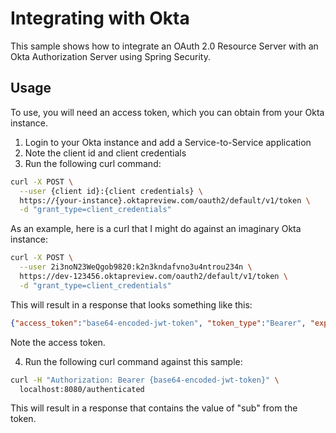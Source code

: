 Integrating with Okta
=====================

This sample shows how to integrate an OAuth 2.0 Resource Server with an Okta Authorization Server using Spring Security.

Usage
-----

To use, you will need an access token, which you can obtain from your Okta instance.

1. Login to your Okta instance and add a Service-to-Service application
2. Note the client id and client credentials
3. Run the following curl command:

```bash
curl -X POST \
  --user {client id}:{client credentials} \
  https://{your-instance}.oktapreview.com/oauth2/default/v1/token \
  -d "grant_type=client_credentials"
```

As an example, here is a curl that I might do against an imaginary Okta instance:

```bash
curl -X POST \
  --user 2i3noN23WeQgob9820:k2n3kndafvno3u4ntrou234n \
  https://dev-123456.oktapreview.com/oauth2/default/v1/token \
  -d "grant_type=client_credentials"
```

This will result in a response that looks something like this:

```json
{"access_token":"base64-encoded-jwt-token", "token_type":"Bearer", "expires_in":3600}
```

Note the access token.

4. Run the following curl command against this sample:

```bash
curl -H "Authorization: Bearer {base64-encoded-jwt-token}" \
  localhost:8080/authenticated
```

This will result in a response that contains the value of "sub" from the token.
